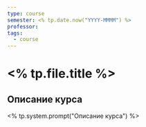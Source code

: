 ```yaml
---
type: course
semester: <% tp.date.now("YYYY-MMMM") %>
professor: 
tags: 
  - course
---
```


# <% tp.file.title %>

## Описание курса
<% tp.system.prompt("Описание курса") %>
